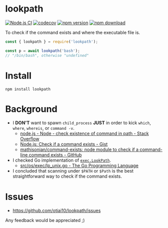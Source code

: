 # lookpath

[![Node.js CI](https://github.com/otiai10/lookpath/workflows/Node.js%20CI/badge.svg)](https://github.com/otiai10/lookpath/actions/)
[![codecov](https://codecov.io/gh/otiai10/lookpath/branch/master/graph/badge.svg)](https://codecov.io/gh/otiai10/lookpath)
[![npm version](https://badge.fury.io/js/lookpath.svg)](https://badge.fury.io/js/lookpath)
[![npm download](https://img.shields.io/npm/dt/lookpath.svg)](https://www.npmjs.com/package/lookpath)

To check if the command exists and where the executable file is.

```js
const { lookpath } = require('lookpath');

const p = await lookpath('bash');
// "/bin/bash", otherwise "undefined"
```

# Install

```
npm install lookpath
```

# Background

- I **DON'T** want to spawn `child_process` **JUST** in order to kick `which`, `where`, `whereis`, or `command -v`.
    - [node.js - Node - check existence of command in path - Stack Overflow](https://stackoverflow.com/questions/34953168/node-check-existence-of-command-in-path/)
    - [Node.js: Check if a command exists - Gist](https://gist.github.com/jmptable/7a3aa580efffdef50fa9f0dd3d068d6f)
    - [mathisonian/command-exists: node module to check if a command-line command exists - GitHub](https://github.com/mathisonian/command-exists)
- I checked Go implementation of [`exec.LookPath`](https://golang.org/pkg/os/exec/#LookPath).
    - [src/os/exec/lp_unix.go - The Go Programming Language](https://golang.org/src/os/exec/lp_unix.go?s=928:970#L24)
- I concluded that scanning under `$PATH` or `$Path` is the best straightforward way to check if the command exists.

# Issues

- https://github.com/otiai10/lookpath/issues

Any feedback would be appreciated ;)
